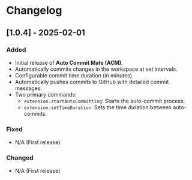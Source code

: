 # Changelog

## [1.0.4] - 2025-02-01

### Added

- Initial release of **Auto Commit Mate (ACM)**.
- Automatically commits changes in the workspace at set intervals.
- Configurable commit time duration (in minutes).
- Automatically pushes commits to GitHub with detailed commit messages.
- Two primary commands:
  - `extension.startAutoCommitting`: Starts the auto-commit process.
  - `extension.setTimeDuration`: Sets the time duration between auto-commits.

### Fixed

- N/A (First release)

### Changed

- N/A (First release)

